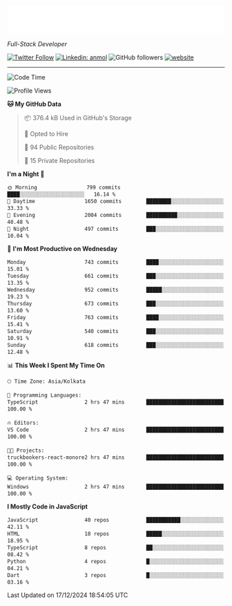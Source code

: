 <!-- START:readme-typing -->
<img src="readme-typing.svg" />
<!-- END:readme-typing -->

<p><em>Full-Stack Developer</em></p>

[![Twitter Follow](https://img.shields.io/twitter/follow/tonalmathew?style=flat)](https://twitter.com/intent/follow?screen_name=tonalmathew)
[![Linkedin: anmol](https://img.shields.io/badge/tonal-mathew?style=flat-square&logo=Linkedin&logoColor=white&link=https://www.linkedin.com/in/tonal-mathew/)](https://www.linkedin.com/in/tonal-mathew/)
![GitHub followers](https://img.shields.io/github/followers/tonalmathew?label=Follow&style=social)
[![website](https://img.shields.io/badge/Website-46a2f1.svg?&style=flat-square&logo=Google-Chrome&logoColor=white&link=http://tonalmathew.github.io/)](http://tonalmathew.github.io/)

---
<!--START_SECTION:waka-->
![Code Time](http://img.shields.io/badge/Code%20Time-1%2C380%20hrs%2032%20mins-blue)

![Profile Views](http://img.shields.io/badge/Profile%20Views-0-blue)

**🐱 My GitHub Data** 

> 📦 376.4 kB Used in GitHub's Storage 
 > 
> 💼 Opted to Hire
 > 
> 📜 94 Public Repositories 
 > 
> 🔑 15 Private Repositories 
 > 
**I'm a Night 🦉** 

```text
🌞 Morning                799 commits         ████░░░░░░░░░░░░░░░░░░░░░   16.14 % 
🌆 Daytime                1650 commits        ████████░░░░░░░░░░░░░░░░░   33.33 % 
🌃 Evening                2004 commits        ██████████░░░░░░░░░░░░░░░   40.48 % 
🌙 Night                  497 commits         ███░░░░░░░░░░░░░░░░░░░░░░   10.04 % 
```
📅 **I'm Most Productive on Wednesday** 

```text
Monday                   743 commits         ████░░░░░░░░░░░░░░░░░░░░░   15.01 % 
Tuesday                  661 commits         ███░░░░░░░░░░░░░░░░░░░░░░   13.35 % 
Wednesday                952 commits         █████░░░░░░░░░░░░░░░░░░░░   19.23 % 
Thursday                 673 commits         ███░░░░░░░░░░░░░░░░░░░░░░   13.60 % 
Friday                   763 commits         ████░░░░░░░░░░░░░░░░░░░░░   15.41 % 
Saturday                 540 commits         ███░░░░░░░░░░░░░░░░░░░░░░   10.91 % 
Sunday                   618 commits         ███░░░░░░░░░░░░░░░░░░░░░░   12.48 % 
```


📊 **This Week I Spent My Time On** 

```text
🕑︎ Time Zone: Asia/Kolkata

💬 Programming Languages: 
TypeScript               2 hrs 47 mins       █████████████████████████   100.00 % 

🔥 Editors: 
VS Code                  2 hrs 47 mins       █████████████████████████   100.00 % 

🐱‍💻 Projects: 
truckbookers-react-monore2 hrs 47 mins       █████████████████████████   100.00 % 

💻 Operating System: 
Windows                  2 hrs 47 mins       █████████████████████████   100.00 % 
```

**I Mostly Code in JavaScript** 

```text
JavaScript               40 repos            ███████████░░░░░░░░░░░░░░   42.11 % 
HTML                     18 repos            █████░░░░░░░░░░░░░░░░░░░░   18.95 % 
TypeScript               8 repos             ██░░░░░░░░░░░░░░░░░░░░░░░   08.42 % 
Python                   4 repos             █░░░░░░░░░░░░░░░░░░░░░░░░   04.21 % 
Dart                     3 repos             █░░░░░░░░░░░░░░░░░░░░░░░░   03.16 % 
```




 Last Updated on 17/12/2024 18:54:05 UTC
<!--END_SECTION:waka-->
